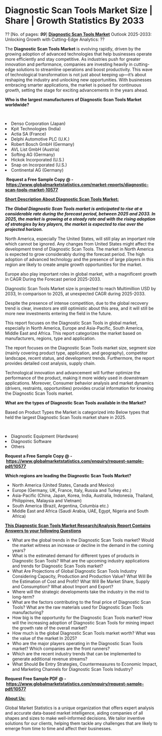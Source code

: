 <H1>Diagnostic Scan Tools Market Size | Share | Growth Statistics By 2033</H1><p>?? [No. of pages:&nbsp;<strong><em>99</em></strong>]&nbsp;<strong><a href="https://www.globalmarketstatistics.com/market-reports/diagnostic-scan-tools-market-10577">Diagnostic Scan Tools&nbsp;Market</a></strong>&nbsp;Outlook 2025-2033: Unlocking Growth with Cutting-Edge Analytics: ??</p><p>The <strong>Diagnostic Scan Tools Market</strong> is evolving rapidly, driven by the growing adoption of advanced technologies that help businesses operate more efficiently and stay competitive. As industries push for greater innovation and performance, companies are investing heavily in cutting-edge solutions to streamline operations and boost productivity. This wave of technological transformation is not just about keeping up&mdash;it&rsquo;s about reshaping the industry and unlocking new opportunities. With businesses embracing smarter applications, the market is poised for continuous growth, setting the stage for exciting advancements in the years ahead.</p><p><strong>Who is the largest manufacturers of Diagnostic Scan Tools Market worldwide?</strong></p><p>&nbsp;<li>Denso Corporation (Japan)<li> Kpit Technologies (India)<li> Actia SA (France)<li> Delphi Automotive PLC (U.K.)<li> Robert Bosch GmbH (Germany)<li> AVL List GmbH (Austria)<li> Softing AG (Germany)<li> Hickok Incorporated (U.S.)<li> Snap on Incorporated (U.S.)<li> Continental AG (Germany)</p><p>&nbsp;<strong>Request a Free Sample Copy @ -&nbsp;<a href="https://www.globalmarketstatistics.com/market-reports/diagnostic-scan-tools-market-10577">https://www.globalmarketstatistics.com/market-reports/diagnostic-scan-tools-market-10577</a></strong></p><p><strong><u>Short Description About Diagnostic Scan Tools Market:</u></strong></p><p><strong><em>The Global Diagnostic Scan Tools market is anticipated to rise at a considerable rate during the forecast period, between 2025 and 2033. In 2025, the market is growing at a steady rate and with the rising adoption of strategies by key players, the market is expected to rise over the projected horizon.</em></strong></p><p>North America, especially The United States, will still play an important role which cannot be ignored. Any changes from United States might affect the development trend of Diagnostic Scan Tools. The market in North America is expected to grow considerably during the forecast period. The high adoption of advanced technology and the presence of large players in this region are likely to create ample growth opportunities for the market.</p><p>Europe also play important roles in global market, with a magnificent growth in CAGR During the Forecast period 2025-2033.</p><p>Diagnostic Scan Tools Market size is projected to reach Multimillion USD by 2033, In comparison to 2025, at unexpected CAGR during 2025-2033.</p><p>Despite the presence of intense competition, due to the global recovery trend is clear, investors are still optimistic about this area, and it will still be more new investments entering the field in the future.</p><p>This report focuses on the Diagnostic Scan Tools in global market, especially in North America, Europe and Asia-Pacific, South America, Middle East and Africa. This report categorizes the market based on manufacturers, regions, type and application.</p><p>The report focuses on the Diagnostic Scan Tools market size, segment size (mainly covering product type, application, and geography), competitor landscape, recent status, and development trends. Furthermore, the report provides detailed cost analysis, supply chain.</p><p>Technological innovation and advancement will further optimize the performance of the product, making it more widely used in downstream applications. Moreover, Consumer behavior analysis and market dynamics (drivers, restraints, opportunities) provides crucial information for knowing the Diagnostic Scan Tools market.</p><p><strong>What are the types of Diagnostic Scan Tools available in the Market?</strong></p><p>Based on Product Types the Market is categorized into Below types that held the largest Diagnostic Scan Tools market share in 2025.</p><p>&nbsp;<li>Diagnostic Equipment (Hardware)<li> Diagnostic Software<li> Others&nbsp;</p><p><strong>Request a Free Sample Copy @ -&nbsp;<a href="https://www.globalmarketstatistics.com/enquiry/request-sample-pdf/10577">https://www.globalmarketstatistics.com/enquiry/request-sample-pdf/10577</a></strong></p><p><strong>Which regions are leading the Diagnostic Scan Tools Market?</strong></p><ul><li>North America (United States, Canada and Mexico)</li><li>Europe (Germany, UK, France, Italy, Russia and Turkey etc.)</li><li>Asia-Pacific (China, Japan, Korea, India, Australia, Indonesia, Thailand, Philippines, Malaysia and Vietnam)</li><li>South America (Brazil, Argentina, Columbia etc.)</li><li>Middle East and Africa (Saudi Arabia, UAE, Egypt, Nigeria and South Africa)</li></ul><p><strong><u>This Diagnostic Scan Tools Market Research/Analysis Report Contains Answers to your following Questions</u></strong></p><ul><li>What are the global trends in the Diagnostic Scan Tools market? Would the market witness an increase or decline in the demand in the coming years?</li><li>What is the estimated demand for different types of products in Diagnostic Scan Tools? What are the upcoming industry applications and trends for Diagnostic Scan Tools market?</li><li>What Are Projections of Global Diagnostic Scan Tools Industry Considering Capacity, Production and Production Value? What Will Be the Estimation of Cost and Profit? What Will Be Market Share, Supply and Consumption? What about Import and Export?</li><li>Where will the strategic developments take the industry in the mid to long-term?</li><li>What are the factors contributing to the final price of Diagnostic Scan Tools? What are the raw materials used for Diagnostic Scan Tools manufacturing?</li><li>How big is the opportunity for the Diagnostic Scan Tools market? How will the increasing adoption of Diagnostic Scan Tools for mining impact the growth rate of the overall market?</li><li>How much is the global Diagnostic Scan Tools market worth? What was the value of the market In 2025?</li><li>Who are the major players operating in the Diagnostic Scan Tools market? Which companies are the front runners?</li><li>Which are the recent industry trends that can be implemented to generate additional revenue streams?</li><li>What Should Be Entry Strategies, Countermeasures to Economic Impact, and Marketing Channels for Diagnostic Scan Tools Industry?</li></ul><p><strong>Request Free Sample PDF @ -&nbsp;<a href="https://www.globalmarketstatistics.com/enquiry/request-sample-pdf/10577">https://www.globalmarketstatistics.com/enquiry/request-sample-pdf/10577</a></strong></p><p><strong><u>About Us:</u></strong></p><p>Global Market Statistics&nbsp;is a unique organization that offers expert analysis and accurate data-based market intelligence, aiding companies of all shapes and sizes to make well-informed decisions. We tailor inventive solutions for our clients, helping them tackle any challenges that are likely to emerge from time to time and affect their businesses.</p>
